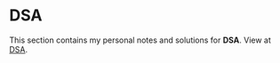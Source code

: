 # DSA
This section contains my personal notes and solutions for **DSA**.
View at [DSA](week%2310/DSA.md).
